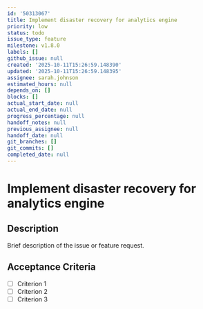 ```yaml
---
id: '50313067'
title: Implement disaster recovery for analytics engine
priority: low
status: todo
issue_type: feature
milestone: v1.8.0
labels: []
github_issue: null
created: '2025-10-11T15:26:59.148390'
updated: '2025-10-11T15:26:59.148395'
assignee: sarah.johnson
estimated_hours: null
depends_on: []
blocks: []
actual_start_date: null
actual_end_date: null
progress_percentage: null
handoff_notes: null
previous_assignee: null
handoff_date: null
git_branches: []
git_commits: []
completed_date: null
---
```


# Implement disaster recovery for analytics engine

## Description

Brief description of the issue or feature request.

## Acceptance Criteria

- [ ] Criterion 1
- [ ] Criterion 2
- [ ] Criterion 3